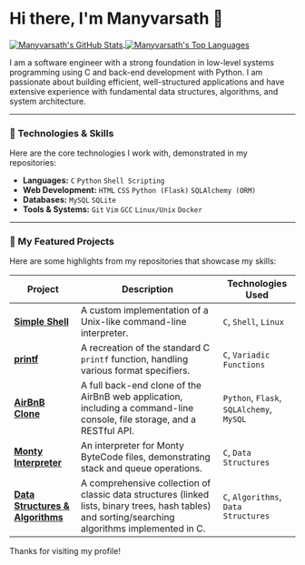 # Hi there, I'm Manyvarsath 👋

<a href="https://github.com/Manyvarsath">
  <img align="center" src="https://github-readme-stats.vercel.app/api?username=Manyvarsath&show_icons=true&theme=dracula&line_height=27" alt="Manyvarsath's GitHub Stats"/>
</a>
<a href="https://github.com/Manyvarsath">
  <img align="center" src="https://github-readme-stats.vercel.app/api/top-langs/?username=Manyvarsath&layout=compact&theme=dracula" alt="Manyvarsath's Top Languages"/>
</a>

<br/>

I am a software engineer with a strong foundation in low-level systems programming using C and back-end development with Python. I am passionate about building efficient, well-structured applications and have extensive experience with fundamental data structures, algorithms, and system architecture.

---

### 🔧 Technologies & Skills

Here are the core technologies I work with, demonstrated in my repositories:

- **Languages:** `C` `Python` `Shell Scripting`
- **Web Development:** `HTML` `CSS` `Python (Flask)` `SQLAlchemy (ORM)`
- **Databases:** `MySQL` `SQLite`
- **Tools & Systems:** `Git` `Vim` `GCC` `Linux/Unix` `Docker`

---

### 🚀 My Featured Projects

Here are some highlights from my repositories that showcase my skills:

| Project | Description | Technologies Used |
|---|---|---|
| [**Simple Shell**](https://github.com/Manyvarsath/simple_shell) | A custom implementation of a Unix-like command-line interpreter. | `C`, `Shell`, `Linux` |
| [**printf**](https://github.com/Manyvarsath/printf) | A recreation of the standard C `printf` function, handling various format specifiers. | `C`, `Variadic Functions` |
| [**AirBnB Clone**](https://github.com/Manyvarsath/AirBnB_clone_v4) | A full back-end clone of the AirBnB web application, including a command-line console, file storage, and a RESTful API. | `Python`, `Flask`, `SQLAlchemy`, `MySQL` |
| [**Monty Interpreter**](https://github.com/Manyvarsath/monty) | An interpreter for Monty ByteCode files, demonstrating stack and queue operations. | `C`, `Data Structures` |
| [**Data Structures & Algorithms**](https://github.com/Manyvarsath/holbertonschool-low_level_programming) | A comprehensive collection of classic data structures (linked lists, binary trees, hash tables) and sorting/searching algorithms implemented in C. | `C`, `Algorithms`, `Data Structures`|

Thanks for visiting my profile!
